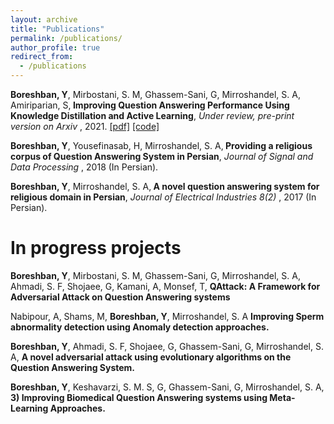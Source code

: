 ```yaml
---
layout: archive
title: "Publications"
permalink: /publications/
author_profile: true
redirect_from:
  - /publications
---
```

<b>Boreshban, Y</b>, Mirbostani, S. M, Ghassem-Sani, G,  Mirroshandel, S. A, Amiriparian, S,<b> Improving Question Answering Performance Using Knowledge Distillation and Active Learning</b>, <i>Under review, pre-print version on Arxiv </i>, 2021. [[pdf]](https://arxiv.org/pdf/2109.12662.pdf) [[code]](https://github.com/mirbostani/QA-KD-AL)


<b>Boreshban, Y</b>, Yousefinasab, H, Mirroshandel, S. A,<b> Providing a religious corpus of Question Answering System in Persian</b>, <i>Journal of Signal and Data Processing </i>, 2018 (In Persian). 

<b>Boreshban, Y</b>, Mirroshandel, S. A,<b> A novel question answering system for religious domain in Persian</b>, <i>Journal of Electrical Industries 8(2) </i>, 2017 (In Persian). 





<h1>In progress projects</h1>

<b>Boreshban, Y</b>, Mirbostani, S. M, Ghassem-Sani, G,  Mirroshandel, S. A, Ahmadi, S. F, Shojaee, G, Kamani, A, Monsef, T, <b>	QAttack: A Framework for Adversarial Attack on Question Answering systems</b>

 Nabipour, A, Shams, M, <b>Boreshban, Y</b>, Mirroshandel, S. A <b>	Improving Sperm abnormality detection using Anomaly detection approaches.</b>

 <b>Boreshban, Y</b>, Ahmadi, S. F, Shojaee, G, Ghassem-Sani, G,  Mirroshandel, S. A, <b>	A novel adversarial attack using evolutionary algorithms on the Question Answering System.</b>
 
 <b>Boreshban, Y</b>, Keshavarzi, S. M. S, G, Ghassem-Sani, G,  Mirroshandel, S. A, <b>	3)	Improving Biomedical Question Answering systems using Meta-Learning Approaches.</b>

